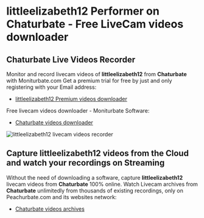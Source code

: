 # littleelizabeth12 Performer on Chaturbate - Free LiveCam videos downloader

## Chaturbate Live Videos Recorder

Monitor and record livecam videos of **littleelizabeth12** from **Chaturbate** with Moniturbate.com
Get a premium trial for free by just and only registering with your Email address:
* [littleelizabeth12 Premium videos downloader](https://moniturbate.com/request-demo-licence-key.html)

Free livecam videos downloader - Moniturbate Software:
* [Chaturbate videos downloader](https://moniturbate.com/moniturbate-download-software.html)

![littleelizabeth12 livecam videos recorder](https://peachurnet.com/templates/moniturbate-software.png)


## Capture littleelizabeth12 videos from the Cloud and watch your recordings on Streaming

Without the need of downloading a software, capture **littleelizabeth12** livecam videos from **Chaturbate** 100% online.
Watch Livecam archives from **Chaturbate** unlimitedly from thousands of existing recordings, only on Peachurbate.com and its websites network:
* [Chaturbate videos archives](https://peachurnet.com/)